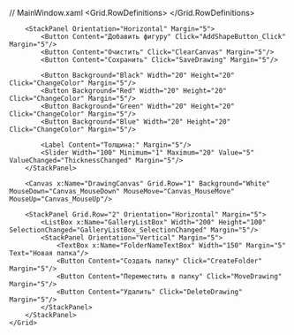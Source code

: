 // MainWindow.xaml
<Window x:Class="WpfApp3.MainWindow"
        xmlns="http://schemas.microsoft.com/winfx/2006/xaml/presentation"
        xmlns:x="http://schemas.microsoft.com/winfx/2006/xaml"
        xmlns:d="http://schemas.microsoft.com/expression/blend/2008"
        xmlns:mc="http://schemas.openxmlformats.org/markup-compatibility/2006"
        xmlns:local="clr-namespace:WpfApp3"
        mc:Ignorable="d"
        Title="MainWindow" Height="450" Width="800">
    <Grid>
        <Grid.RowDefinitions>
            <RowDefinition Height="Auto"/>
            <RowDefinition Height="*"/>
            <RowDefinition Height="Auto"/>
        </Grid.RowDefinitions>

        <StackPanel Orientation="Horizontal" Margin="5">
            <Button Content="Добавить фигуру" Click="AddShapeButton_Click" Margin="5"/>
            <Button Content="Очистить" Click="ClearCanvas" Margin="5"/>
            <Button Content="Сохранить" Click="SaveDrawing" Margin="5"/>

            <Button Background="Black" Width="20" Height="20" Click="ChangeColor" Margin="5"/>
            <Button Background="Red" Width="20" Height="20" Click="ChangeColor" Margin="5"/>
            <Button Background="Green" Width="20" Height="20" Click="ChangeColor" Margin="5"/>
            <Button Background="Blue" Width="20" Height="20" Click="ChangeColor" Margin="5"/>

            <Label Content="Толщина:" Margin="5"/>
            <Slider Width="100" Minimum="1" Maximum="20" Value="5" ValueChanged="ThicknessChanged" Margin="5"/>
        </StackPanel>

        <Canvas x:Name="DrawingCanvas" Grid.Row="1" Background="White" MouseDown="Canvas_MouseDown" MouseMove="Canvas_MouseMove" MouseUp="Canvas_MouseUp"/>

        <StackPanel Grid.Row="2" Orientation="Horizontal" Margin="5">
            <ListBox x:Name="GalleryListBox" Width="200" Height="100" SelectionChanged="GalleryListBox_SelectionChanged" Margin="5"/>
            <StackPanel Orientation="Vertical" Margin="5">
                <TextBox x:Name="FolderNameTextBox" Width="150" Margin="5" Text="Новая папка"/>
                <Button Content="Создать папку" Click="CreateFolder" Margin="5"/>
                <Button Content="Переместить в папку" Click="MoveDrawing" Margin="5"/>
                <Button Content="Удалить" Click="DeleteDrawing" Margin="5"/>
            </StackPanel>
        </StackPanel>
    </Grid>
</Window>
